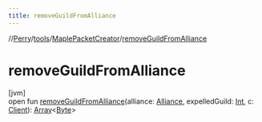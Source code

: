 ```yaml
---
title: removeGuildFromAlliance
---
```

//[Perry](../../../index.html)/[tools](../index.html)/[MaplePacketCreator](index.html)/[removeGuildFromAlliance](remove-guild-from-alliance.html)



# removeGuildFromAlliance



[jvm]\
open fun [removeGuildFromAlliance](remove-guild-from-alliance.html)(alliance: [Alliance](../../net.server.guild/-alliance/index.html), expelledGuild: [Int](https://kotlinlang.org/api/latest/jvm/stdlib/kotlin/-int/index.html), c: [Client](../../client/-client/index.html)): [Array](https://kotlinlang.org/api/latest/jvm/stdlib/kotlin/-array/index.html)&lt;[Byte](https://kotlinlang.org/api/latest/jvm/stdlib/kotlin/-byte/index.html)&gt;




